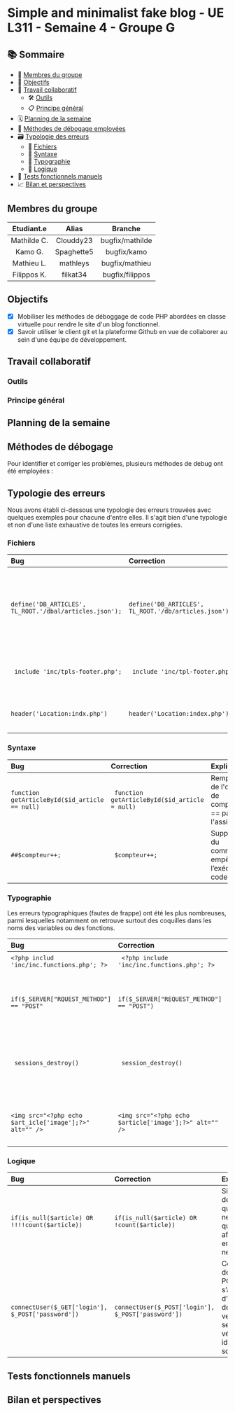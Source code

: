 # Simple and minimalist fake blog - UE L311 - Semaine 4 - Groupe G

## 📚 Sommaire

- 👥 [Membres du groupe](#membres-du-groupe)
- 🎯 [Objectifs](#objectifs)
- 🤝 [Travail collaboratif](#travail-collaboratif)
  - 🛠️ [Outils](#outils)
  - 📋 [Principe général](#principe-général)
- 🗓️ [Planning de la semaine](#planning-de-la-semaine)
- 🐞 [Méthodes de débogage employées](#méthodes-de-débogage-employées)
- 🗃️ [Typologie des erreurs](#typologie-des-erreurs)
  - 📄 [Fichiers](#fichiers)
  - 🧩 [Syntaxe](#syntaxe)
  - 🔡 [Typographie](#typographie)
  - 📐 [Logique](#logique)
- 🧪 [Tests fonctionnels manuels](#tests-fonctionnels-manuels)
- 📈 [Bilan et perspectives](#bilan-et-perspectives)

## Membres du groupe

| Etudiant.e  |  Alias      |  Branche      |    
| :----------:|:-----------:| :-----------:|
| Mathilde C. | Clouddy23   | bugfix/mathilde |
| Kamo G.     | Spaghette5  | bugfix/kamo |
| Mathieu L.  | mathleys    | bugfix/mathieu | 
| Filippos K. | filkat34    | bugfix/filippos |

## Objectifs
- [x] Mobiliser les méthodes de déboggage de code PHP abordées en classe virtuelle pour rendre le site d'un blog fonctionnel.
- [x] Savoir utiliser le client git et la plateforme Github en vue de collaborer au sein d'une équipe de développement.

## Travail collaboratif

### Outils

### Principe général

## Planning de la semaine

## Méthodes de débogage
Pour identifier et corriger les problèmes, plusieurs méthodes de debug ont été employées :


## Typologie des erreurs
Nous avons établi ci-dessous une typologie des erreurs trouvées avec quelques exemples pour chacune d'entre elles. Il s'agit bien d'une typologie et non d'une liste exhaustive de toutes les erreurs corrigées.

### Fichiers
| Bug | Correction | Explication |
| :----- | :------ | :------  |
|```define('DB_ARTICLES', TL_ROOT.'/dbal/articles.json');``` |```define('DB_ARTICLES', TL_ROOT.'/db/articles.json');``` |Correction du chemin de dossier de _/dbal/_ vers _db_ pour correspondre à la structure réelle du projet |
|``` include 'inc/tpls-footer.php';``` |``` include 'inc/tpl-footer.php'``` | Correction du nom de fichier (suppression du 's')|
|```header('Location:indx.php') ``` |```header('Location:index.php')``` | Correction du nom du fichier (ajout du 'e') |

### Syntaxe
| Bug | Correction | Explication |
| :----- | :------ | :------  |
|``` function getArticleById($id_article == null) ``` |``` function getArticleById($id_article = null)``` | Remplacement de l'opérateur de comparaison == par l'assignation =|
|```##$compteur++; ``` |``` $compteur++;``` |Suppression du commentaire empêchant l’exécution du code |

### Typographie
Les erreurs typographiques (fautes de frappe) ont été les plus nombreuses, parmi lesquelles notamment on retrouve surtout des coquilles dans les noms des  variables ou des fonctions.

| Bug | Correction | Explication |
| :----- | :------ | :------  |
|```<?php includ 'inc/inc.functions.php'; ?> ``` |``` <?php include 'inc/inc.functions.php'; ?>``` | Ajout du _e_ à _include_ |
|``` if($_SERVER["RQUEST_METHOD"] == "POST"``` |``` if($_SERVER["REQUEST_METHOD"] == "POST")``` | Correction du nom de la variable superglobale (ajout du _e_ à _REQUEST_ |
|``` sessions_destroy()``` |``` session_destroy()``` | Rectification de la faute de frappe dans l’appel de la fonction (suppression du _s_ |
|```<img src="<?php echo $art_icle['image'];?>" alt="" />``` |```<img src="<?php echo $article['image'];?>" alt="" />``` | Correction du nom de la variable (suppression du _|


### Logique
| Bug | Correction | Explication |
| :----- | :------ | :------  |
|``` if(is_null($article) OR !!!!count($article)) ``` |``` if(is_null($article) OR !count($article)) ``` | Simplification de la quadruple négation !!!! qui vaut affirmation en simple négation |
|``` connectUser($_GET['login'], $_POST['password'])``` |``` connectUser($_POST['login'], $_POST['password'])``` | Correction de GET en POST car il s’agit d’envoyer des données vers le serveur pour vérifier si les identifiants sont corrects|


## Tests fonctionnels manuels

## Bilan et perspectives
